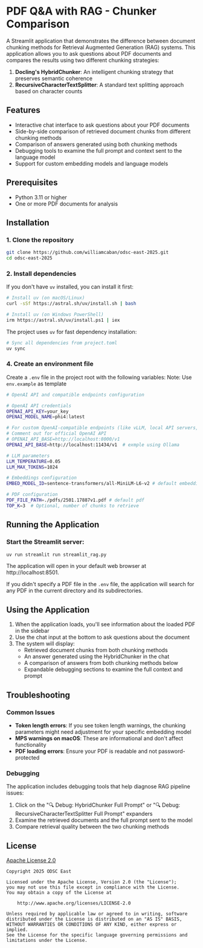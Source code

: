 # PDF Q&A with RAG - Chunker Comparison

A Streamlit application that demonstrates the difference between document chunking methods for Retrieval Augmented Generation (RAG) systems. This application allows you to ask questions about PDF documents and compares the results using two different chunking strategies:

1. **Docling's HybridChunker**: An intelligent chunking strategy that preserves semantic coherence
2. **RecursiveCharacterTextSplitter**: A standard text splitting approach based on character counts

## Features

- Interactive chat interface to ask questions about your PDF documents
- Side-by-side comparison of retrieved document chunks from different chunking methods
- Comparison of answers generated using both chunking methods
- Debugging tools to examine the full prompt and context sent to the language model
- Support for custom embedding models and language models

## Prerequisites

- Python 3.11 or higher
- One or more PDF documents for analysis

## Installation

### 1. Clone the repository

```bash
git clone https://github.com/williamcaban/odsc-east-2025.git
cd odsc-east-2025
```

### 2. Install dependencies

If you don't have `uv` installed, you can install it first:

```bash
# Install uv (on macOS/Linux)
curl -sSf https://astral.sh/uv/install.sh | bash

# Install uv (on Windows PowerShell)
irm https://astral.sh/uv/install.ps1 | iex
```

The project uses `uv` for fast dependency installation:

```bash
# Sync all dependencies from project.toml
uv sync
```

### 4. Create an environment file

Create a `.env` file in the project root with the following variables:
Note: Use `env.example` as template

```bash
# OpenAI API and compatible endpoints configuration

# OpenAI API credentials
OPENAI_API_KEY=your_key
OPENAI_MODEL_NAME=phi4:latest

# For custom OpenAI-compatible endpoints (like vLLM, local API servers, etc.)
# Comment out for official OpenAI API
# OPENAI_API_BASE=http://localhost:8000/v1
OPENAI_API_BASE=http://localhost:11434/v1  # exmple using Ollama

# LLM parameters
LLM_TEMPERATURE=0.05
LLM_MAX_TOKENS=1024

# Embeddings configuration 
EMBED_MODEL_ID=sentence-transformers/all-MiniLM-L6-v2 # default embedding model

# PDF configuration
PDF_FILE_PATH=./pdfs/2501.17887v1.pdf # default pdf
TOP_K=3  # Optional, number of chunks to retrieve
```

## Running the Application

### Start the Streamlit server:

```bash
uv run streamlit run streamlit_rag.py
```

The application will open in your default web browser at http://localhost:8501.

If you didn't specify a PDF file in the `.env` file, the application will search for any PDF in the current directory and its subdirectories.

## Using the Application

1. When the application loads, you'll see information about the loaded PDF in the sidebar
2. Use the chat input at the bottom to ask questions about the document
3. The system will display:
   - Retrieved document chunks from both chunking methods
   - An answer generated using the HybridChunker in the chat
   - A comparison of answers from both chunking methods below
   - Expandable debugging sections to examine the full context and prompt

## Troubleshooting

### Common Issues

- **Token length errors**: If you see token length warnings, the chunking parameters might need adjustment for your specific embedding model
- **MPS warnings on macOS**: These are informational and don't affect functionality
- **PDF loading errors**: Ensure your PDF is readable and not password-protected

### Debugging

The application includes debugging tools that help diagnose RAG pipeline issues:

1. Click on the "🔍 Debug: HybridChunker Full Prompt" or "🔍 Debug: RecursiveCharacterTextSplitter Full Prompt" expanders
2. Examine the retrieved documents and the full prompt sent to the model
3. Compare retrieval quality between the two chunking methods

## License

[Apache License 2.0](LICENSE)

```
Copyright 2025 ODSC East

Licensed under the Apache License, Version 2.0 (the "License");
you may not use this file except in compliance with the License.
You may obtain a copy of the License at

    http://www.apache.org/licenses/LICENSE-2.0

Unless required by applicable law or agreed to in writing, software
distributed under the License is distributed on an "AS IS" BASIS,
WITHOUT WARRANTIES OR CONDITIONS OF ANY KIND, either express or implied.
See the License for the specific language governing permissions and
limitations under the License.
```
